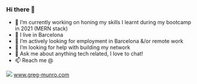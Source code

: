 ### Hi there 👋

- 🔭 I’m currently working on honing my skills I learnt during my bootcamp in 2021 (MERN stack)
- 🌱 I live in Barcelona
- 👯 I’m actively looking for employment in Barcelona &/or remote work
- 🤔 I’m looking for help with building my network
- 💬 Ask me about anything tech related, I love to chat!
- 📫 Reach me @ 

<img src="https://img.shields.io/badge/website-000000?style=for-the-badge&logo=About.me&logoColor=white"/> www.greg-munro.com
